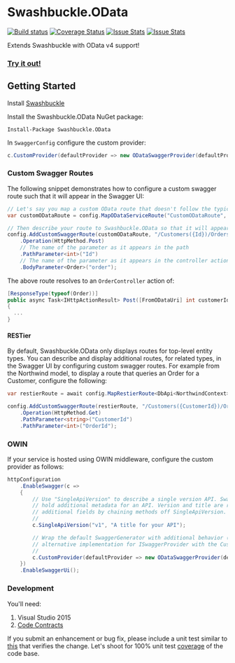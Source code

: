 Swashbuckle.OData
=========

[![Build status](https://ci.appveyor.com/api/projects/status/lppv9403dgwrntpa?svg=true)](https://ci.appveyor.com/project/rbeauchamp/swashbuckle-odata/)
[![Coverage Status](https://coveralls.io/repos/rbeauchamp/Swashbuckle.OData/badge.svg?branch=master&service=github)](https://coveralls.io/github/rbeauchamp/Swashbuckle.OData?branch=master)
[![Issue Stats](http://www.issuestats.com/github/rbeauchamp/Swashbuckle.OData/badge/pr)](http://www.issuestats.com/github/rbeauchamp/Swashbuckle.OData)
[![Issue Stats](http://www.issuestats.com/github/rbeauchamp/Swashbuckle.OData/badge/issue)](http://www.issuestats.com/github/rbeauchamp/Swashbuckle.OData)

Extends Swashbuckle with OData v4 support!

### <a href="http://swashbuckleodata.azurewebsites.net/swagger/" target="_blank">Try it out!</a> ###

## Getting Started ##

Install [Swashbuckle](https://github.com/domaindrivendev/Swashbuckle)

Install the Swashbuckle.OData NuGet package:

    Install-Package Swashbuckle.OData

In `SwaggerConfig` configure the custom provider:
```csharp
c.CustomProvider(defaultProvider => new ODataSwaggerProvider(defaultProvider, c));
```

### Custom Swagger Routes  ###

The following snippet demonstrates how to configure a custom swagger route such that it will appear in the Swagger UI:
```csharp
// Let's say you map a custom OData route that doesn't follow the typical conventions
var customODataRoute = config.MapODataServiceRoute("CustomODataRoute", ODataRoutePrefix, GetModel(), batchHandler: null, pathHandler: new DefaultODataPathHandler(), routingConventions: myCustomConventions);

// Then describe your route to Swashbuckle.OData so that it will appear in the Swagger UI
config.AddCustomSwaggerRoute(customODataRoute, "/Customers({Id})/Orders")
    .Operation(HttpMethod.Post)
    // The name of the parameter as it appears in the path
    .PathParameter<int>("Id")
    // The name of the parameter as it appears in the controller action
    .BodyParameter<Order>("order");
```
The above route resolves to an `OrderController` action of:
```csharp
[ResponseType(typeof(Order))]
public async Task<IHttpActionResult> Post([FromODataUri] int customerId, Order order)
{
  ...
}
```

#### RESTier ####

By default, Swashbuckle.OData only displays routes for top-level entity types. You can describe and display additional routes, for related types, in the Swagger UI by configuring custom swagger routes. For example from the Northwind model, to display a route that queries an Order for a Customer, configure the following:

```csharp
var restierRoute = await config.MapRestierRoute<DbApi<NorthwindContext>>("RESTierRoute", "restier", new RestierBatchHandler(server));

config.AddCustomSwaggerRoute(restierRoute, "/Customers({CustomerId})/Orders({OrderId})")
    .Operation(HttpMethod.Get)
    .PathParameter<string>("CustomerId")
    .PathParameter<int>("OrderId");
```

### OWIN  ###

If your service is hosted using OWIN middleware, configure the custom provider as follows:
```csharp
httpConfiguration
    .EnableSwagger(c =>
    {
        // Use "SingleApiVersion" to describe a single version API. Swagger 2.0 includes an "Info" object to
        // hold additional metadata for an API. Version and title are required but you can also provide
        // additional fields by chaining methods off SingleApiVersion.
        //
        c.SingleApiVersion("v1", "A title for your API");

        // Wrap the default SwaggerGenerator with additional behavior (e.g. caching) or provide an
        // alternative implementation for ISwaggerProvider with the CustomProvider option.
        //
        c.CustomProvider(defaultProvider => new ODataSwaggerProvider(defaultProvider, c, httpConfiguration));
    })
    .EnableSwaggerUi();
```

### Development  ###

You'll need:

1. Visual Studio 2015
2. [Code Contracts](https://visualstudiogallery.msdn.microsoft.com/1ec7db13-3363-46c9-851f-1ce455f66970)

If you submit an enhancement or bug fix, please include a unit test similar to [this](https://github.com/rbeauchamp/Swashbuckle.OData/blob/master/Swashbuckle.OData.Tests/Fixtures/FunctionTests.cs#L20) that verifies the change. Let's shoot for 100% unit test [coverage](https://coveralls.io/github/rbeauchamp/Swashbuckle.OData?branch=master) of the code base.
